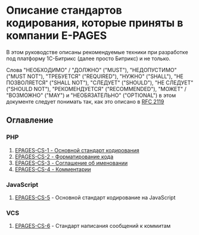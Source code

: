 # Описание стандартов кодирования, которые приняты в компании E-PAGES

В этом руководстве описаны рекомендуемые техники при разработке под платформу 1С-Битрикс (далее просто Битрикс) и не только.

Слова "НЕОБХОДИМО" / "ДОЛЖНО" ("MUST"), "НЕДОПУСТИМО" ("MUST NOT"), "ТРЕБУЕТСЯ" ("REQUIRED"), "НУЖНО" ("SHALL"), "НЕ ПОЗВОЛЯЕТСЯ" ("SHALL NOT"), "СЛЕДУЕТ" ("SHOULD"), "НЕ СЛЕДУЕТ" ("SHOULD NOT"), "РЕКОМЕНДУЕТСЯ" ("RECOMMENDED"), "МОЖЕТ" / "ВОЗМОЖНО" ("MAY") и "НЕОБЯЗАТЕЛЬНО" ("OPTIONAL") в этом документе следует понимать так, как это описано в [RFC 2119](http://www.ietf.org/rfc/rfc2119.txt)

## Оглавление

### PHP
1. [EPAGES-CS-1 - Основной стандарт кодирования](PHP/EPAGES-CS-1.md)
2. [EPAGES-CS-2 - Форматирование кода](PHP/EPAGES-CS-2.md)
3. [EPAGES-CS-3 - Соглашение об именовании](PHP/EPAGES-CS-3.md)
4. [EPAGES-CS-4 - Комментарии](PHP/EPAGES-CS-4.md)

### JavaScript
  <ol>
    <li><a href="https://github.com/rodion-arr/EpagesCodingStandards/blob/master/JS/EPAGES-CS-5.md">EPAGES-CS-5</a> - Основной стандарт кодирование на JavaScript</li>
  </ol>
<h3>VCS</h3>
  <ol>
    <li><a href="https://github.com/rodion-arr/EpagesCodingStandards/blob/master/VCS/EPAGES-CS-6.md">EPAGES-CS-6</a> - Стандарт написания сообщений к коммитам</li>
  </ol>